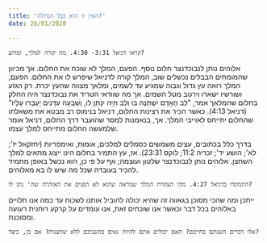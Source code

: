 ```yaml
---
title: 'האין זו היא בבל הגדולה?'
date: 26/01/2020

---
```


`קראו דניאל 3:31- 4:30. מה קורה למלך, ומדוע?`

אלוהים נותן לנבוכדנצר חלום נוסף. הפעם, המלך לא שוכח את החלום. אך מכיוון שהמומחים הבבלים נכשלים שוב, המלך קורה לדניאל שיפרש לו את החלום. הפעם, המלך רואה עץ גדול וגבוה שמגיע עד לשמים, ומלאך מצווה שהעץ יכרת. רק הגזע ושורשיו ישארו וירטב מטל השמים. אך מה שוודאי הטריד את נבוכדנצר היה החלק בחלום שהמלאך אמר, "לֵב הָאָדָם יִשְׁתַּנֶּה בּוֹ וְלֵב חַיָּה יִנָּתֵן לוֹ, וְשִׁבְעָה עִדָּנִים יַעַבְרוּ עָלָיו" (דניאל 4:13). כאשר הכיר את רצינות החלום, דניאל בנימוס רב מבטא את משאלתו שהחלום יתייחס לאוייבי המלך. אך, בנאמנות למסר שהועבר דרך החלום, דניאל אומר שלמעשה החלום מתייחס למלך עצמו.

בדרך כלל בכתובים, עצים משמשים כסמלים למלכים, אומות, ואימפריות (יחזקאל יז'; לא'; הושע יד'; זכריה 11:2; לוקס 23:31). אז, עץ התמיר בחלום הינו ייצוג מתאים למלך השחצן. אלוהים נותן לנבוכדנצר שלטון ועוצמה; אף על פי כן, הוא נכשל באופן מתמיד להכיר בעובדה שכל מה שיש לו בא מאלוהים.

`התמקדו בדניאל 4:27. מהי הצהרת המלך שמראה שהוא לא הפנים את האזהרה שה' נתן לו?`

ייתכן ומה שהכי מסוכן בגאווה זה שהיא יכולה להוביל אותנו לשכוח עד כמה אנו תלויים באלוהים בכל דבר וכאשר אנו שוכחים זאת, אנו עומדים על קרקע רוחנית רעועה  ומסוכנת.

`אלו דברים השגתם בחייכם? האם יכולים אתם להיות גאים בהשגיכם ללא שחצנות? אם כן, כיצד?`